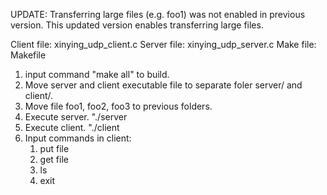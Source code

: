 UPDATE: Transferring large files (e.g. foo1) was not enabled in previous version. This updated version enables transferring large files.


Client file: xinying_udp_client.c
Server file: xinying_udp_server.c
Make file: Makefile

1. input command "make all" to build.
2. Move server and client executable file to separate foler server/ and client/.
3. Move file foo1, foo2, foo3 to previous folders.
4. Execute server. "./server <portnum>
5. Execute client. "./client <host> <portnum>
6. Input commands in client: 
	1) put file 
	2) get file 
	3) ls 
	4) exit 

 
